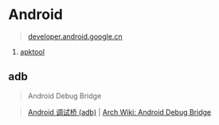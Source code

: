 # Android 
> [developer.android.google.cn](https://developer.android.google.cn/)

1. [apktool](https://bitbucket.org/iBotPeaches/apktool/overview)

## adb
> Android Debug Bridge

> [Android 调试桥 (adb)](https://developer.android.com/studio/command-line/adb) | [Arch Wiki: Android Debug Bridge](https://wiki.archlinux.org/title/Android_Debug_Bridge)

